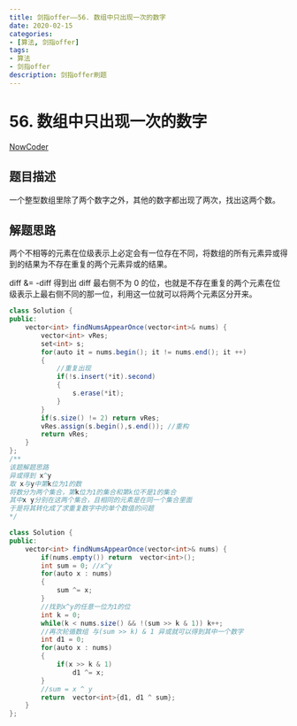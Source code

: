 ```yaml
---
title: 剑指offer——56. 数组中只出现一次的数字
date: 2020-02-15 
categories:
- [算法, 剑指offer]
tags:
- 算法
- 剑指offer
description: 剑指offer刷题
---
```


# 56. 数组中只出现一次的数字

[NowCoder](https://www.nowcoder.com/practice/e02fdb54d7524710a7d664d082bb7811?tpId=13&tqId=11193&tPage=1&rp=1&ru=/ta/coding-interviews&qru=/ta/coding-interviews/question-ranking&from=cyc_github)

## 题目描述

一个整型数组里除了两个数字之外，其他的数字都出现了两次，找出这两个数。

## 解题思路

两个不相等的元素在位级表示上必定会有一位存在不同，将数组的所有元素异或得到的结果为不存在重复的两个元素异或的结果。

diff &= -diff 得到出 diff 最右侧不为 0 的位，也就是不存在重复的两个元素在位级表示上最右侧不同的那一位，利用这一位就可以将两个元素区分开来。

```java
class Solution {
public:
    vector<int> findNumsAppearOnce(vector<int>& nums) {
        vector<int> vRes;
        set<int> s;
        for(auto it = nums.begin(); it != nums.end(); it ++)
        {
            //重复出现
            if(!s.insert(*it).second)
            {
                s.erase(*it);
            }
        }
        if(s.size() != 2) return vRes;
        vRes.assign(s.begin(),s.end()); //重构
        return vRes;
    }
};
/**
该题解题思路
异或得到 x^y
取 x与y中第k位为1的数
将数分为两个集合，第k位为1的集合和第k位不是1的集合
其中x y分别在这两个集合，且相同的元素是在同一个集合里面
于是将其转化成了求重复数字中的单个数值的问题
*/

class Solution {
public:
    vector<int> findNumsAppearOnce(vector<int>& nums) {
        if(nums.empty()) return  vector<int>();
        int sum = 0; //x^y
        for(auto x : nums)
        {
            sum ^= x;
        }
        //找到x^y的任意一位为1的位
        int k = 0;
        while(k < nums.size() && !(sum >> k & 1)) k++;
        //再次轮循数组 与(sum >> k) & 1 异或就可以得到其中一个数字
        int d1 = 0;
        for(auto x : nums)
        {
            if(x >> k & 1)
                d1 ^= x;
        }
        //sum = x ^ y 
        return  vector<int>{d1, d1 ^ sum};
    }
};
```





